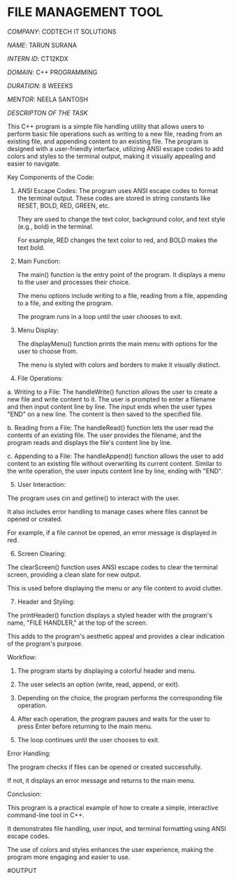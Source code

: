 #  FILE MANAGEMENT TOOL

*COMPANY*: CODTECH IT SOLUTIONS

*NAME*: TARUN SURANA

*INTERN ID*: CT12KDX

*DOMAIN*: C++ PROGRAMMING

*DURATION*: 8 WEEEKS

*MENTOR*: NEELA SANTOSH

*DESCRIPTON OF THE TASK*

This C++ program is a simple file handling utility that allows users to perform basic file operations such as writing to a new file, reading from an existing file, and appending content to an existing file.
The program is designed with a user-friendly interface, utilizing ANSI escape codes to add colors and styles to the terminal output, making it visually appealing and easier to navigate.

Key Components of the Code:
1. ANSI Escape Codes:
    The program uses ANSI escape codes to format the terminal output. These codes are stored in string constants like RESET, BOLD, RED, GREEN, etc.

    They are used to change the text color, background color, and text style (e.g., bold) in the terminal.

    For example, RED changes the text color to red, and BOLD makes the text bold.

2. Main Function:

    The main() function is the entry point of the program. It displays a menu to the user and processes their choice.

    The menu options include writing to a file, reading from a file, appending to a file, and exiting the program.

    The program runs in a loop until the user chooses to exit.

3. Menu Display:

    The displayMenu() function prints the main menu with options for the user to choose from.

    The menu is styled with colors and borders to make it visually distinct.



4. File Operations:
   
  a. Writing to a File: The handleWrite() function allows the user to create a new file and write content to it.
    The user is prompted to enter a filename and then input content line by line. The input ends when the user types "END" on a new line.
    The content is then saved to the specified file.

b. Reading from a File: The handleRead() function lets the user read the contents of an existing file.
   The user provides the filename, and the program reads and displays the file's content line by line.

c. Appending to a File: The handleAppend() function allows the user to add content to an existing file without overwriting its current content.
    Similar to the write operation, the user inputs content line by line, ending with "END".

5. User Interaction:
   
The program uses cin and getline() to interact with the user.

It also includes error handling to manage cases where files cannot be opened or created.

For example, if a file cannot be opened, an error message is displayed in red.

6. Screen Clearing:
   
The clearScreen() function uses ANSI escape codes to clear the terminal screen, providing a clean slate for new output.

This is used before displaying the menu or any file content to avoid clutter.

7. Header and Styling:

The printHeader() function displays a styled header with the program's name, "FILE HANDLER," at the top of the screen.

This adds to the program's aesthetic appeal and provides a clear indication of the program's purpose.

Workflow:
1. The program starts by displaying a colorful header and menu.

2. The user selects an option (write, read, append, or exit).

3. Depending on the choice, the program performs the corresponding file operation.

4. After each operation, the program pauses and waits for the user to press Enter before returning to the main menu.

5. The loop continues until the user chooses to exit.

Error Handling:

The program checks if files can be opened or created successfully.

If not, it displays an error message and returns to the main menu.

Conclusion:

This program is a practical example of how to create a simple, interactive command-line tool in C++.

It demonstrates file handling, user input, and terminal formatting using ANSI escape codes.

The use of colors and styles enhances the user experience, making the program more engaging and easier to use.

#OUTPUT
